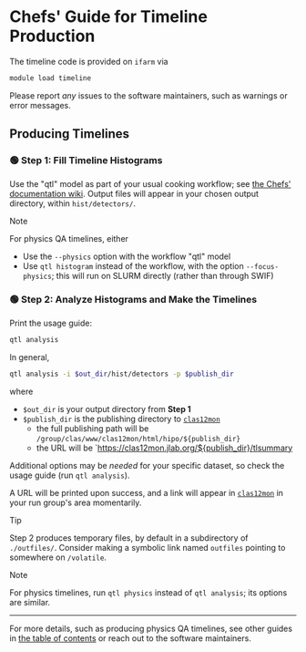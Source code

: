 # Chefs' Guide for Timeline Production

The timeline code is provided on `ifarm` via
```bash
module load timeline
```
Please report _any_ issues to the software maintainers, such as warnings or error messages.

## Producing Timelines

### :green_circle: Step 1: Fill Timeline Histograms

Use the "qtl" model as part of your usual cooking workflow; see [the Chefs' documentation wiki](https://clasweb.jlab.org/wiki/index.php/CLAS12_Chef_Documentation). Output files will appear in your chosen output directory, within `hist/detectors/`.

> [!NOTE]
> For physics QA timelines, either
> - Use the `--physics` option with the workflow "qtl" model
> - Use `qtl histogram` instead of the workflow, with the option `--focus-physics`; this will run on SLURM directly (rather than through SWIF)

### :green_circle: Step 2: Analyze Histograms and Make the Timelines

Print the usage guide:
```bash
qtl analysis
```
In general,
```bash
qtl analysis -i $out_dir/hist/detectors -p $publish_dir
```
where
- `$out_dir` is your output directory from **Step 1**
- `$publish_dir` is the publishing directory to [`clas12mon`](https://clas12mon.jlab.org/)
  - the full publishing path will be `/group/clas/www/clas12mon/html/hipo/${publish_dir}`
  - the URL will be `https://clas12mon.jlab.org/${publish_dir}/tlsummary

Additional options may be _needed_ for your specific dataset, so check the usage guide (run `qtl analysis`).

A URL will be printed upon success, and a link will appear in [`clas12mon`](https://clas12mon.jlab.org/) in your run group's area momentarily.

> [!TIP]
> Step 2 produces temporary files, by default in a subdirectory of `./outfiles/`. Consider making a symbolic link named `outfiles` pointing to somewhere on `/volatile`.

> [!NOTE]
> For physics timelines, run `qtl physics` instead of `qtl analysis`; its options are similar.

---

For more details, such as producing physics QA timelines, see other guides in
[the table of contents](/README.md) or reach out to the software maintainers.
